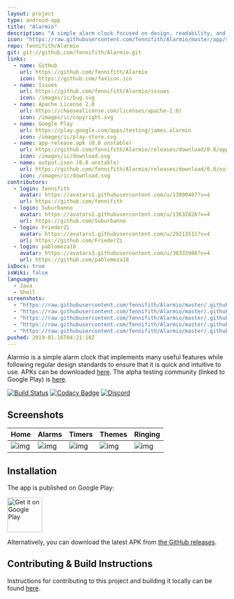```yaml
---
layout: project
type: android-app
title: "Alarmio"
description: "A simple alarm clock focused on design, readability, and internet radio."
icon: "https://raw.githubusercontent.com/fennifith/Alarmio/master/app/src/main/ic_launcher-web.png"
repo: fennifith/Alarmio
git: git://github.com/fennifith/Alarmio.git
links:
  - name: GitHub
    url: https://github.com/fennifith/Alarmio
    icon: https://github.com/favicon.ico
  - name: Issues
    url: https://github.com/fennifith/Alarmio/issues
    icon: /images/ic/bug.svg
  - name: Apache License 2.0
    url: https://choosealicense.com/licenses/apache-2.0/
    icon: /images/ic/copyright.svg
  - name: Google Play
    url: https://play.google.com/apps/testing/james.alarmio
    icon: /images/ic/play-store.svg
  - name: app-release.apk (0.8 unstable)
    url: https://github.com/fennifith/Alarmio/releases/download/0.8/app-release.apk
    icon: /images/ic/download.svg
  - name: output.json (0.8 unstable)
    url: https://github.com/fennifith/Alarmio/releases/download/0.8/output.json
    icon: /images/ic/download.svg
contributors:
  - login: fennifith
    avatar: https://avatars1.githubusercontent.com/u/13000407?v=4
    url: https://github.com/fennifith
  - login: Suburbanno
    avatar: https://avatars1.githubusercontent.com/u/13632826?v=4
    url: https://github.com/Suburbanno
  - login: FriederZi
    avatar: https://avatars1.githubusercontent.com/u/29213511?v=4
    url: https://github.com/FriederZi
  - login: pablomeza10
    avatar: https://avatars3.githubusercontent.com/u/30333908?v=4
    url: https://github.com/pablomeza10
isDocs: true
isWiki: false
languages:
  - Java
  - Shell
screenshots:
  - "https://raw.githubusercontent.com/fennifith/Alarmio/master/.github/images/home.png"
  - "https://raw.githubusercontent.com/fennifith/Alarmio/master/.github/images/alarms.png"
  - "https://raw.githubusercontent.com/fennifith/Alarmio/master/.github/images/timers.png"
  - "https://raw.githubusercontent.com/fennifith/Alarmio/master/.github/images/themes.png"
  - "https://raw.githubusercontent.com/fennifith/Alarmio/master/.github/images/alert.gif"
pushed: 2019-01-16T04:21:10Z
---
```


Alarmio is a simple alarm clock that implements many useful features while following regular design standards to ensure that it is quick and intuitive to use. APKs can be downloaded [here](https://github.com/fennifith/Alarmio/blob/master/./../../releases). The alpha testing community (linked to Google Play) is [here](https://plus.google.com/communities/116326840674933604304).

[![Build Status](https://travis-ci.com/fennifith/Alarmio.svg?branch=master)](https://travis-ci.com/fennifith/Alarmio)
[![Codacy Badge](https://api.codacy.com/project/badge/Grade/e214b14f27464ce39a24539fc0ca27a5)](https://www.codacy.com/app/fennifith/Alarmio?utm_source=github.com&amp;utm_medium=referral&amp;utm_content=fennifith/Alarmio&amp;utm_campaign=Badge_Grade)
[![Discord](https://img.shields.io/discord/514625116706177035.svg)](https://discord.gg/kgqJ5hM)


## Screenshots

|Home|Alarms|Timers|Themes|Ringing|
|-----|-----|-----|-----|-----|
|![img](https://github.com/fennifith/Alarmio/blob/master/./.github/images/home.png?raw=true)|![img](https://github.com/fennifith/Alarmio/blob/master/./.github/images/alarms.png?raw=true)|![img](https://github.com/fennifith/Alarmio/blob/master/./.github/images/timers.png?raw=true)|![img](https://github.com/fennifith/Alarmio/blob/master/./.github/images/themes.png?raw=true)|![img](https://github.com/fennifith/Alarmio/blob/master/./.github/images/alert.gif?raw=true)|

## Installation

The app is published on Google Play:

[<img src="https://play.google.com/intl/en_us/badges/images/generic/en_badge_web_generic.png"
    alt="Get it on Google Play"
    height="80">](https://play.google.com/store/apps/details?id=james.alarmio)

Alternatively, you can download the latest APK from [the GitHub releases](https://github.com/fennifith/Alarmio/blob/master/../../releases/).

## Contributing & Build Instructions

Instructions for contributing to this project and building it locally can be found [here](https://github.com/fennifith/Alarmio/blob/master/./.github/CONTRIBUTING.md).
